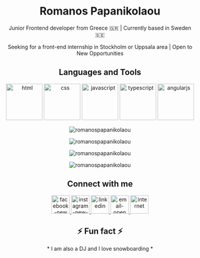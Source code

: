 <h1 align="center">Romanos Papanikolaou</h1>
<p align="center">Junior Frontend developer from Greece 🇬🇷 | Currently based in Sweden 🇸🇪</p>
<p align="center">Seeking for a front-end internship in Stockholm or Uppsala area | Open to New Opportunities </p>



<h2 align="center">Languages and Tools</h2>
<p align="center"> 
  <img width="96" height="96" src="https://img.icons8.com/color/96/html-5--v1.png" alt="html"/> 
  <img width="96" height="96" src="https://img.icons8.com/color/96/css3.png" alt="css"/>
  <img width="96" height="96" src="https://img.icons8.com/fluency/96/javascript.png" alt="javascript"/>
  <img width="96" height="96" src="https://img.icons8.com/fluency/96/typescript--v1.png" alt="typescript"/>
  <img width="96" height="96" src="https://img.icons8.com/fluency/96/angularjs.png" alt="angularjs"/>
</p>

<p align="center"> 
  <img src="https://komarev.com/ghpvc/?username=romanospapanikolaou&label=Profile%20views&color=0e75b6&style=flat" alt="romanospapanikolaou" /> </p>
<p align="center">
  <img align="center" src="https://github-readme-stats.vercel.app/api/top-langs?username=romanospapanikolaou&show_icons=true&locale=en&layout=compact" alt="romanospapanikolaou" /></p>
<p align="center">
 <img align="center" src="https://github-readme-stats.vercel.app/api?username=romanospapanikolaou&show_icons=true&locale=en" alt="romanospapanikolaou" /></p>
<p align="center">
<img align="center" src="https://github-readme-streak-stats.herokuapp.com/?user=romanospapanikolaou&" alt="romanospapanikolaou" /></p>


<h2 align="center">Connect with me</h2>
<p align="center"> 
  <a href="https://fb.com/romanospapanikolaou" target="blank"><img width="48" height="48" src="https://img.icons8.com/fluency/96/facebook-new.png" alt="facebook-new"/>
  </a>
  <a href="https://instagram.com/romanospapanikolaou" target="blank"><img width="48" height="48" src="https://img.icons8.com/color/96/instagram-new--v1.png" alt="instagram-new--      v1"/>
  </a>
  <a href="https://linkedin.com/in/romanos-papanikolaou" target="blank"><img width="48" height="48" src="https://img.icons8.com/color/96/linkedin.png" alt="linkedin"/>
  </a>
  <a href="mailto:romanospapanikolaou@gmail.com?subject=You can write your subject here&body=Say Hello! 😊" target=”_blank”><img width="48" height="48"                   src="https://img.icons8.com/fluency/96/email-open.png" alt="email-open"/>
  </a>
  <a href="https://romanospapanikolaou.com" target="blank"><img width="48" height="48" src="https://img.icons8.com/fluency/48/internet.png" alt="internet"/>
  </a>
</p>

<h2 align="center">⚡ Fun fact ⚡
</h2>
<p align="center">* I am also a DJ and I love snowboarding *
</p>
